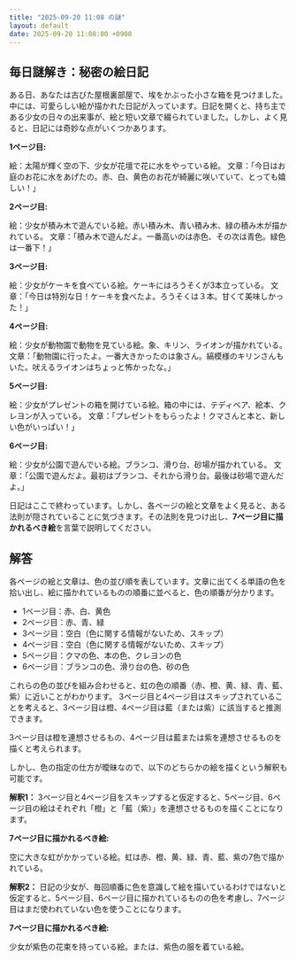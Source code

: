 ```yaml
---
title: "2025-09-20 11:08 の謎"
layout: default
date: 2025-09-20 11:08:00 +0900
---
```

## 毎日謎解き：秘密の絵日記

ある日、あなたは古びた屋根裏部屋で、埃をかぶった小さな箱を見つけました。中には、可愛らしい絵が描かれた日記が入っています。日記を開くと、持ち主である少女の日々の出来事が、絵と短い文章で綴られていました。しかし、よく見ると、日記には奇妙な点がいくつかあります。

**1ページ目:**

絵：太陽が輝く空の下、少女が花壇で花に水をやっている絵。
文章：「今日はお庭のお花に水をあげたの。赤、白、黄色のお花が綺麗に咲いていて、とっても嬉しい！」

**2ページ目:**

絵：少女が積み木で遊んでいる絵。赤い積み木、青い積み木、緑の積み木が描かれている。
文章：「積み木で遊んだよ。一番高いのは赤色、その次は青色。緑色は一番下！」

**3ページ目:**

絵：少女がケーキを食べている絵。ケーキにはろうそくが3本立っている。
文章：「今日は特別な日！ケーキを食べたよ。ろうそくは３本。甘くて美味しかった！」

**4ページ目:**

絵：少女が動物園で動物を見ている絵。象、キリン、ライオンが描かれている。
文章：「動物園に行ったよ。一番大きかったのは象さん。縞模様のキリンさんもいた。吠えるライオンはちょっと怖かったな。」

**5ページ目:**

絵：少女がプレゼントの箱を開けている絵。箱の中には、テディベア、絵本、クレヨンが入っている。
文章：「プレゼントをもらったよ！クマさんと本と、新しい色がいっぱい！」

**6ページ目:**

絵：少女が公園で遊んでいる絵。ブランコ、滑り台、砂場が描かれている。
文章：「公園で遊んだよ。最初はブランコ、それから滑り台。最後は砂場で遊んだよ。」

日記はここで終わっています。しかし、各ページの絵と文章をよく見ると、ある法則が隠されていることに気づきます。その法則を見つけ出し、**7ページ目に描かれるべき絵**を言葉で説明してください。

## 解答

各ページの絵と文章は、色の並び順を表しています。文章に出てくる単語の色を拾い出し、絵に描かれているものの順番に並べると、色の順番が分かります。

*   1ページ目：赤、白、黄色
*   2ページ目：赤、青、緑
*   3ページ目：空白（色に関する情報がないため、スキップ）
*   4ページ目：空白（色に関する情報がないため、スキップ）
*   5ページ目：クマの色、本の色、クレヨンの色
*   6ページ目：ブランコの色、滑り台の色、砂の色

これらの色の並びを組み合わせると、虹の色の順番（赤、橙、黄、緑、青、藍、紫）に近いことがわかります。
3ページ目と4ページ目はスキップされていることを考えると、3ページ目は橙、4ページ目は藍（または紫）に該当すると推測できます。

3ページ目は橙を連想させるもの、4ページ目は藍または紫を連想させるものを描くと考えられます。

しかし、色の指定の仕方が曖昧なので、以下のどちらかの絵を描くという解釈も可能です。

**解釈1：** 3ページ目と4ページ目をスキップすると仮定すると、5ページ目、6ページ目の絵はそれぞれ「橙」と「藍（紫）」を連想させるものを描くことになります。

**7ページ目に描かれるべき絵:**

空に大きな虹がかかっている絵。虹は赤、橙、黄、緑、青、藍、紫の7色で描かれている。

**解釈2：** 日記の少女が、毎回順番に色を意識して絵を描いているわけではないと仮定すると、5ページ目、6ページ目に描かれているものの色を考慮し、7ページ目はまだ使われていない色を使うことになります。

**7ページ目に描かれるべき絵:**

少女が紫色の花束を持っている絵。または、紫色の服を着ている絵。
